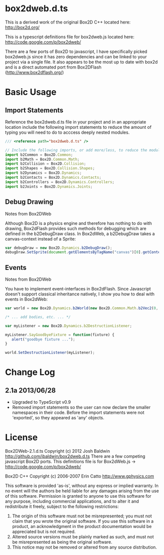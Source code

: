 box2dweb.d.ts
===========

This is a derived work of the original Box2D C++ located here: http://box2d.org/

This is a typescript definitions file for box2dweb.js located here: http://code.google.com/p/box2dweb/

There are a few ports of Box2D to javascript, I have specifically picked box2dweb.js since it has zero dependencies and can be linked to your project via a single file.  It also appears to be the most up to date with box2d and is a direct automated port from Box2DFlash (http://www.box2dflash.org/)

Basic Usage
==========

Import Statements
-----------------

Reference the box2dweb.d.ts file in your project and in an appropriate location include the following import statements to reduce the amount of typing you will need to do to acccess deeply nested modules.

```typescript
/// <reference path="box2dweb.d.ts" />

// Include the following imports, or add more/less, to reduce the module nesting.
import b2Common = Box2D.Common;
import b2Math = Box2D.Common.Math;
import b2Collision = Box2D.Collision;
import b2Shapes = Box2D.Collision.Shapes;
import b2Dynamics = Box2D.Dynamics;
import b2Contacts = Box2D.Dynamics.Contacts;
import b2Controllers = Box2D.Dynamics.Controllers;
import b2Joints = Box2D.Dynamics.Joints;
```

Debug Drawing
-------------

Notes from Box2DWeb

Although Box2D is a physics engine and therefore has nothing to do with drawing, Box2dFlash provides such methods for debugging which are defined in the b2DebugDraw class. In Box2dWeb, a b2DebugDraw takes a canvas-context instead of a Sprite:

```typescript
var debugDraw = new Box2D.Dynamics.b2DebugDraw();
debugDraw.SetSprite(document.getElementsByTagName("canvas")[0].getContext("2d"));
```

Events
------

Notes from Box2DWeb

You have to implement event-interfaces in Box2dFlash. Since Javascript doesn't support classical inheritance natively, I show you how to deal with events in Box2dWeb:
```typescript
var world = new Box2D.Dynamics.b2World(new Box2D.Common.Math.b2Vec2(0, 10), true);

/* ... add bodies, etc. ... */

var myListener = new Box2D.Dynamics.b2DestructionListener;

myListener.SayGoodbyeFixture = function(fixture) {
   alert("goodbye fixture ...");
}

world.SetDestructionListener(myListener);
```

Change Log
==========

2.1a 2013/06/28
---------------
* Upgraded to TypeScript v0.9
* Removed import statements so the user can now declare the smaller namespaces in their code.  Before the import statements were not 'exported', so they appeared as 'any' objects.


License
=======

Box2DWeb-2.1.d.ts Copyright (c) 2012 Josh Baldwin http://github.com/jbaldwin/box2dweb.d.ts
There are a few competing javascript Box2D ports.
This definitions file is for Box2dWeb.js ->
  http://code.google.com/p/box2dweb/

Box2D C++ Copyright (c) 2006-2007 Erin Catto http://www.gphysics.com

This software is provided 'as-is', without any express or implied
warranty.  In no event will the authors be held liable for any damages
arising from the use of this software.
Permission is granted to anyone to use this software for any purpose,
including commercial applications, and to alter it and redistribute it
freely, subject to the following restrictions:
1. The origin of this software must not be misrepresented; you must not
   claim that you wrote the original software. If you use this software
   in a product, an acknowledgment in the product documentation would be
   appreciated but is not required.
2. Altered source versions must be plainly marked as such, and must not be
   misrepresented as being the original software.
3. This notice may not be removed or altered from any source distribution.
